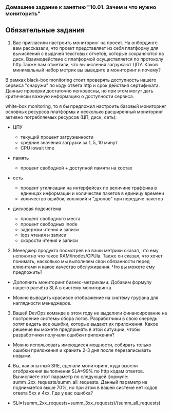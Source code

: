 ### Домашнее задание к занятию "10.01. Зачем и что нужно мониторить"

## Обязательные задания

1. Вас пригласили настроить мониторинг на проект. На онбординге вам рассказали, что проект представляет из себя платформу для вычислений с выдачей текстовых отчетов, которые сохраняются на диск. 
Взаимодействие с платформой осуществляется по протоколу http.Также вам отметили, что вычисления загружают ЦПУ. Какой минимальный набор метрик вы выведите в мониторинг и почему?


В рамках black-box monitoring стоит проверять доступность нашего сервиса "снаружи" по коду ответа http и срок действия сертификата. Данные проверки достаточно легковесны, но при этом могут дать критически важную информацию о доступности сервиса.

white-box monitoring, то я бы предложил настроить базовый мониторинг основных ресурсов платформы и несколько расширенный мониторинг активно потребляемых ресурсов (ЦП, диск, сеть):

* ЦПУ
  * текущий процент загруженности
  * средние значения загрузки за 1, 5, 10 минут
  * CPU iowait time
  
* память
  * процент свободной + доступной памяти на хостах

* сеть
  * процент утилизации на интерфейсах по величине траффика в единицах информации и количестве пакетов в единицу времени
  * количество ошибок, коллизий и "дропов" при передаче пакетов
  
* дисковая подсистема
  * процент свободного места
  * процент свободных inode
  * задержки чтения и записи
  * iops чтения и записи
  * скорости чтения и записи
  


2. Менеджер продукта посмотрев на ваши метрики сказал, что ему непонятно что такое RAM/inodes/CPUla. Также он сказал, что хочет понимать, насколько мы выполняем свои обязанности перед клиентами и какое качество обслуживания.
Что вы можете ему предложить?

* Дополнить мониторинг бизнес-метриками. Добавим формулу нашего расчёта SLA в систему мониторинга.

* Можно выводить красивое отображение на систему груфана для наглядности менеджеров.

3. Вашей DevOps команде в этом году не выделили финансирование на построение системы сбора логов.
Разработчики в свою очередь хотят видеть все ошибки, которые выдают их приложения. Какое решение вы можете предпринять в этой ситуации, чтобы разработчики получали ошибки приложения?

* Можно использовать имеющиеся мощности, собирать только ошибки приложения и хранить 2-3 дня после перезаписывать новыми. 

4. Вы, как опытный SRE, сделали мониторинг, куда вывели отображения выполнения SLA=99% по http кодам ответов. Вычисляете этот параметр по следующей формуле: summ_2xx_requests/summ_all_requests.
Данный параметр не поднимается выше 70%, но при этом в вашей системе нет кодов ответа 5xx и 4xx. Где у вас ошибка?

* SLI=(summ_2xx_requests+summ_3xx_requests)/(summ_all_requests)

